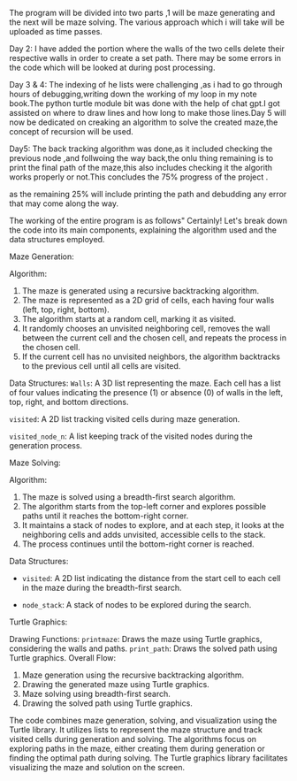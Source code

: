The program will be divided into two parts ,1 will be maze generating and the next will be maze solving.
The various approach which i will take will be uploaded as time passes.

Day 2:
I have added the portion where the walls of the two cells delete their respective walls in order to create a set path. There may be some errors in the code which will be looked at during post processing.

Day 3 & 4:
 The indexing of he lists were challenging ,as i had to go through hours of debugging,writing down the working of my loop in my note book.The python turtle module bit was done with the help of chat gpt.I got assisted on where to draw lines and how long to make those lines.Day 5 will now be dedicated on creaking an algorithm to solve the created maze,the concept of recursion will be used. 

Day5:
The back tracking algorithm was done,as it included checking the previous node ,and follwoing the way back,the onlu thing remaining is to print the final path of the maze,this also includes checking it the algorith works properly or not.This concludes the 75% progress of the project .

as the remaining 25% will include printing the path and debudding any error that may come along the way.


The working of the entire program is as follows"
Certainly! Let's break down the code into its main components, explaining the algorithm used and the data structures employed.

Maze Generation:

Algorithm:
1. The maze is generated using a recursive backtracking algorithm.
2. The maze is represented as a 2D grid of cells, each having four walls (left, top, right, bottom).
3. The algorithm starts at a random cell, marking it as visited.
4. It randomly chooses an unvisited neighboring cell, removes the wall between the current cell and the chosen cell, and repeats the process in the chosen cell.
5. If the current cell has no unvisited neighbors, the algorithm backtracks to the previous cell until all cells are visited.

Data Structures:
`Walls`: A 3D list representing the maze. Each cell has a list of four values indicating the presence (1) or absence (0) of walls in the left, top, right, and bottom directions.

`visited`: A 2D list tracking visited cells during maze generation.

`visited_node_n`: A list keeping track of the visited nodes during the generation process.

Maze Solving:

Algorithm:
1. The maze is solved using a breadth-first search algorithm.
2. The algorithm starts from the top-left corner and explores possible paths until it reaches the bottom-right corner.
3. It maintains a stack of nodes to explore, and at each step, it looks at the neighboring cells and adds unvisited, accessible cells to the stack.
4. The process continues until the bottom-right corner is reached.

Data Structures:
- `visited`: A 2D list indicating the distance from the start cell to each cell in the maze during the breadth-first search.

- `node_stack`: A stack of nodes to be explored during the search.

Turtle Graphics:

Drawing Functions:
`printmaze`: Draws the maze using Turtle graphics, considering the walls and paths.
`print_path`: Draws the solved path using Turtle graphics.
Overall Flow:

1. Maze generation using the recursive backtracking algorithm.
2. Drawing the generated maze using Turtle graphics.
3. Maze solving using breadth-first search.
4. Drawing the solved path using Turtle graphics.

The code combines maze generation, solving, and visualization using the Turtle library. It utilizes lists to represent the maze structure and track visited cells during generation and solving. The algorithms focus on exploring paths in the maze, either creating them during generation or finding the optimal path during solving. The Turtle graphics library facilitates visualizing the maze and solution on the screen.
